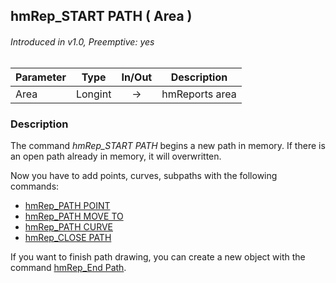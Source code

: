 ## hmRep_START PATH ( Area )
###### Introduced in v1.0, Preemptive: yes

|Parameter|Type|In/Out|Description
|---|---|:---:|---
|Area|Longint|→|hmReports area

### Description
The command *hmRep_START PATH* begins a new path in memory. If there is an open path already in memory, it will overwritten.

Now you have to add points, curves, subpaths with the following commands:

* [hmRep_PATH POINT](hmRep_PathPoint.md)
* [hmRep_PATH MOVE TO](hmRep_PathMoveTo.md)
* [hmRep_PATH CURVE](hmRep_PathCurve.md)
* [hmRep_CLOSE PATH](hmRep_ClosePath.md)

If you want to finish path drawing, you can create a new object with the command [hmRep_End Path](hmRep_EndPath.md).
